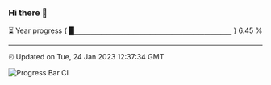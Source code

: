 ### Hi there 👋

⏳ Year progress { █▁▁▁▁▁▁▁▁▁▁▁▁▁▁▁▁▁▁▁▁▁▁▁▁▁▁▁▁▁ } 6.45 %

---

⏰ Updated on Tue, 24 Jan 2023 12:37:34 GMT

![Progress Bar CI](https://github.com/ZhaoGui/ZhaoGui/workflows/Progress%20Bar%20CI/badge.svg)
